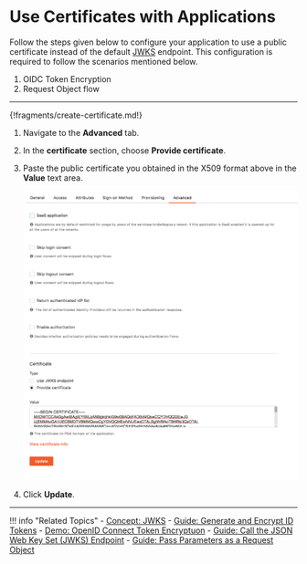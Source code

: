 # Use Certificates with Applications

Follow the steps given below to configure your application to use a public certificate instead of the default [JWKS](../../../concepts/authentication/jwks) endpoint. This configuration is required to follow the scenarios mentioned below. 

1.  OIDC Token Encryption
2.  Request Object flow

---

{!fragments/create-certificate.md!}

1.  Navigate to the **Advanced** tab. 

2.  In the **certificate** section, choose **Provide certificate**. 

3.  Paste the public certificate you obtained in the X509 format above in the **Value** text area. 

    ![oidc-certificate](../../assets/img/guides/oidc-certificate.png)

4.  Click **Update**.

---

!!! info "Related Topics" 
    -  [Concept: JWKS](../../../concepts/authentication/jwks)
    -  [Guide: Generate and Encrypt ID Tokens](../oidc-token-encryption)
    -  [Demo: OpenID Connect Token Encryptuon](../../../quick-starts/oidc-token-encryption-sample)
    -  [Guide: Call the JSON Web Key Set (JWKS) Endpoint](../using-jwks)
    -  [Guide: Pass Parameters as a Request Object](../request-object)